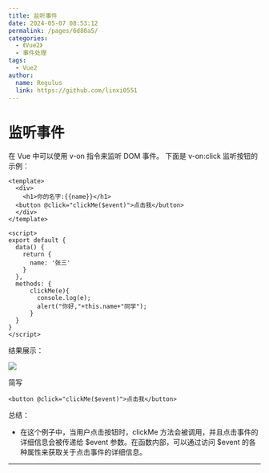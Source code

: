 ```yaml
---
title: 监听事件
date: 2024-05-07 08:53:12
permalink: /pages/6d80a5/
categories:
  - 《Vue2》
  - 事件处理
tags:
  - Vue2
author: 
  name: Regulus
  link: https://github.com/linxi0551
---
```


# 监听事件
在 Vue 中可以使用  v-on   指令来监听 DOM 事件。
下面是  v-on:click  监听按钮的示例：
```vue
<template>
  <div>
    <h1>你的名字:{{name}}</h1>
  <button @click="clickMe($event)">点击我</button>
  </div>
</template>

<script>
export default {
  data() {
    return {
      name: '张三'
    }
  },
  methods: {
      clickMe(e){
        console.log(e);
        alert("你好,"+this.name+"同学");
      }
  }
}
</script>
```
结果展示：

![](https://cdn.nlark.com/yuque/0/2024/png/40965929/1712728624243-753503d1-0367-478f-98c8-4ee431696780.png)

简写
```vue
<button @click="clickMe($event)">点击我</button>
```

总结：

- 在这个例子中，当用户点击按钮时，clickMe 方法会被调用，并且点击事件的详细信息会被传递给 $event 参数。在函数内部，可以通过访问 $event 的各种属性来获取关于点击事件的详细信息。

---